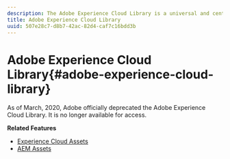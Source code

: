 ```yaml
---
description: The Adobe Experience Cloud Library is a universal and centralized experience for storing, finding, and selecting assets across Adobe Experience Cloud Solutions.
title: Adobe Experience Cloud Library
uuid: 507e28c7-d8b7-42ac-82d4-caf7c16bdd3b
---
```


# Adobe Experience Cloud Library{#adobe-experience-cloud-library}

As of March, 2020, Adobe officially deprecated the Adobe Experience Cloud Library. It is no longer available for access.

**Related Features**

* [Experience Cloud Assets](https://docs.adobe.com/content/help/en/core-services/interface/assets/experience-cloud-assets.html)
* [AEM Assets](https://docs.adobe.com/content/help/en/experience-manager-cloud-service/assets/home.html)
